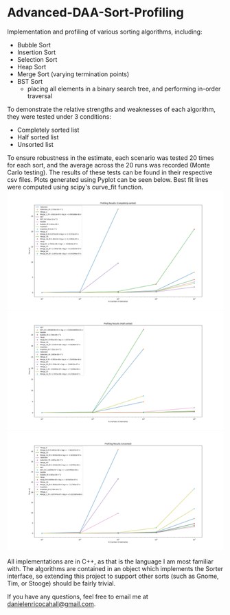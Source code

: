 # Advanced-DAA-Sort-Profiling
Implementation and profiling of various sorting algorithms, including:

* Bubble Sort
* Insertion Sort
* Selection Sort
* Heap Sort
* Merge Sort (varying termination points)
* BST Sort
  * placing all elements in a binary search tree, and performing in-order traversal
 
 To demonstrate the relative strengths and weaknesses of each algorithm, they were tested under 3 conditions:
 * Completely sorted list
 * Half sorted list
 * Unsorted list
 
 To ensure robustness in the estimate, each scenario was tested 20 times for each sort, and the average across the 20 runs was
 recorded (Monte Carlo testing). The results of these tests can be found in their respective csv files. Plots generated using Pyplot
 can be seen below. Best fit lines were computed using scipy's curve_fit function.
![alt text](https://github.com/danielenricocahall/Advanced-DAA-Sort-Profiling/blob/master/Completely_Sorted_Results.png)
![alt text](https://github.com/danielenricocahall/Advanced-DAA-Sort-Profiling/blob/master/Half_Sorted_Results.png)
 ![alt text](https://github.com/danielenricocahall/Advanced-DAA-Sort-Profiling/blob/master/Unsorted_Results.png)

 
 All implementations are in C++, as that is the language I am most familiar with. The algorithms are contained in an object which
 implements the Sorter interface, so extending this project to support other sorts (such as Gnome, Tim, or Stooge) should be fairly trivial.
 
 If you have any questions, feel free to email me at danielenricocahall@gmail.com.
 
